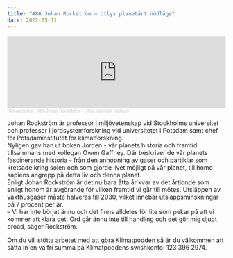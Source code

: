 ```yaml
---
title: "#86 Johan Rockström – Utlys planetärt nödläge"
date: 2022-05-11
---
```

<iframe width="100%" height="166" scrolling="no" frameborder="no" allow="autoplay" src="https://w.soundcloud.com/player/?url=https%3A//api.soundcloud.com/tracks/1254946021&color=%233d7745&auto_play=false&hide_related=false&show_comments=true&show_user=true&show_reposts=false&show_teaser=true"></iframe><div style="font-size: 10px; color: #cccccc;line-break: anywhere;word-break: normal;overflow: hidden;white-space: nowrap;text-overflow: ellipsis; font-family: Interstate,Lucida Grande,Lucida Sans Unicode,Lucida Sans,Garuda,Verdana,Tahoma,sans-serif;font-weight: 100;"><a href="https://soundcloud.com/klimatpodden" title="Klimatpodden" target="_blank" style="color: #cccccc; text-decoration: none;">Klimatpodden</a> · <a href="https://soundcloud.com/klimatpodden/86-johan-rockstrom-utlys-planetart-nodlage" title="#86 Johan Rockström – Utlys planetärt nödläge" target="_blank" style="color: #cccccc; text-decoration: none;">#86 Johan Rockström – Utlys planetärt nödläge</a></div>

Johan Rockström är professor i miljövetenskap vid Stockholms universitet och professor i jordsystemforskning vid universitetet i Potsdam samt chef för Potsdaminstitutet för klimatforskning.\
Nyligen gav han ut boken Jorden - vår planets historia och framtid tillsammans med kollegan Owen Gaffney. Där beskriver de vår planets fascinerande historia - från den anhopning av gaser och partiklar som kretsade kring solen och som gjorde livet möjligt på vår planet, till homo sapiens angrepp på detta liv och denna planet.\
Enligt Johan Rockström är det nu bara åtta år kvar av det årtionde som enligt honom är avgörande för vilken framtid vi går till mötes. Utsläppen av växthusgaser måste halveras till 2030, vilket innebär utsläppsminskningar på 7 procent per år. \
– Vi har inte börjat ännu och det finns alldeles för lite som pekar på att vi kommer att klara det. Ord går ännu inte till handling och det gör mig djupt oroad, säger Rockström.

Om du vill stötta arbetet med att göra Klimatpodden så är du välkommen att sätta in en valfri summa på Klimatpoddens swishkonto: 123 396 2974.